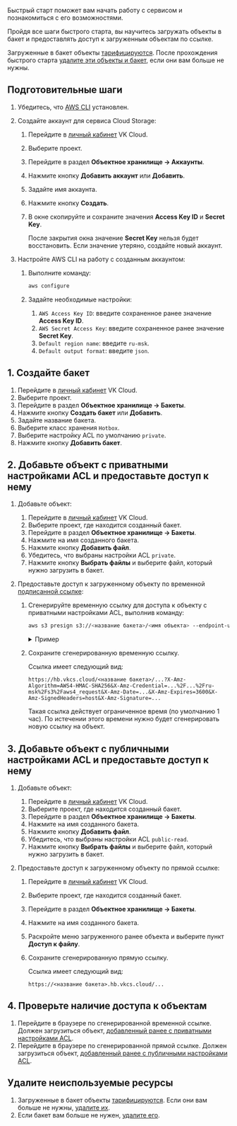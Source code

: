 Быстрый старт поможет вам начать работу с сервисом и познакомиться с его возможностями.

Пройдя все шаги быстрого старта, вы научитесь загружать объекты в бакет и предоставлять доступ к загруженным объектам по ссылке.

<warn>

Загруженные в бакет объекты [тарифицируются](../tariffication). После прохождения быстрого старта [удалите эти объекты и бакет](#udalite_neispolzuemye_resursy), если они вам больше не нужны.

</warn>

## Подготовительные шаги

1. Убедитесь, что [AWS CLI](https://aws.amazon.com/ru/cli/) установлен.

1. Создайте аккаунт для сервиса Cloud Storage:

   1. Перейдите в [личный кабинет](https://msk.cloud.vk.com/app/) VK Cloud.
   1. Выберите проект.
   1. Перейдите в раздел **Объектное хранилище → Аккаунты**.
   1. Нажмите кнопку **Добавить аккаунт** или **Добавить**.
   1. Задайте имя аккаунта.
   1. Нажмите кнопку **Создать**.
   1. В окне скопируйте и сохраните значения **Access Key ID** и **Secret Key**.

      <warn>

      После закрытия окна значение **Secret Key** нельзя будет восстановить. Если значение утеряно, создайте новый аккаунт.

      </warn>

1. Настройте AWS CLI на работу с созданным аккаунтом:

   1. Выполните команду:

      ```bash
      aws configure
      ```

   1. Задайте необходимые настройки:

      1. `AWS Access Key ID`: введите сохраненное ранее значение **Access Key ID**.
      1. `AWS Secret Access Key`: введите сохраненное ранее значение **Secret Key**.
      1. `Default region name`: введите `ru-msk`.
      1. `Default output format`: введите `json`.

## 1. Создайте бакет

1. Перейдите в [личный кабинет](https://msk.cloud.vk.com/app/) VK Cloud.
1. Выберите проект.
1. Перейдите в раздел **Объектное хранилище → Бакеты**.
1. Нажмите кнопку **Создать бакет** или **Добавить**.
1. Задайте название бакета.
1. Выберите класс хранения `Hotbox`.
1. Выберите настройку ACL по умолчанию `private`.
1. Нажмите кнопку **Добавить бакет**.

## 2. Добавьте объект с приватными настройками ACL и предоставьте доступ к нему

1. Добавьте объект:

   1. Перейдите в [личный кабинет](https://msk.cloud.vk.com/app/) VK Cloud.
   1. Выберите проект, где находится созданный бакет.
   1. Перейдите в раздел **Объектное хранилище → Бакеты**.
   1. Нажмите на имя созданного бакета.
   1. Нажмите кнопку **Добавить файл**.
   1. Убедитесь, что выбраны настройки ACL `private`.
   1. Нажмите кнопку **Выбрать файлы** и выберите файл, который нужно загрузить в бакет.

1. Предоставьте доступ к загруженному объекту по временной [подписанной ссылке](../service-management/objects/signed-url):

   1. Сгенерируйте временную ссылку для доступа к объекту с приватными настройками ACL, выполнив команду:

      ```bash
      aws s3 presign s3://<название бакета>/<имя объекта> --endpoint-url https://hb.vkcs.cloud
      ```

      <details>
      <summary>Пример</summary>

      Пусть в бакет `my-cloud-bucket` был загружен объект `cat_image_private_acl.png`.

      Тогда команда будет иметь вид:

      ```bash
      aws s3 presign s3://my-cloud-bucket/cat_image_private_acl.png --endpoint-url https://hb.vkcs.cloud
      ```

      </details>

   1. Сохраните сгенерированную временную ссылку.

      Ссылка имеет следующий вид:

      ```http
      https://hb.vkcs.cloud/<название бакета>/...?X-Amz-Algorithm=AWS4-HMAC-SHA256&X-Amz-Credential=...%2F...%2Fru-msk%2Fs3%2Faws4_request&X-Amz-Date=...&X-Amz-Expires=3600&X-Amz-SignedHeaders=host&X-Amz-Signature=...
      ```

      <info>

      Такая ссылка действует ограниченное время (по умолчанию 1 час). По истечении этого времени нужно будет сгенерировать новую ссылку на объект.

      </info>

## 3. Добавьте объект с публичными настройками ACL и предоставьте доступ к нему

1. Добавьте объект:

   1. Перейдите в [личный кабинет](https://msk.cloud.vk.com/app/) VK Cloud.
   1. Выберите проект, где находится созданный бакет.
   1. Перейдите в раздел **Объектное хранилище → Бакеты**.
   1. Нажмите на имя созданного бакета.
   1. Нажмите кнопку **Добавить файл**.
   1. Убедитесь, что выбраны настройки ACL `public-read`.
   1. Нажмите кнопку **Выбрать файлы** и выберите файл, который нужно загрузить в бакет.

1. Предоставьте доступ к загруженному объекту по прямой ссылке:

   1. Перейдите в [личный кабинет](https://msk.cloud.vk.com/app/) VK Cloud.
   1. Выберите проект, где находится созданный бакет.
   1. Перейдите в раздел **Объектное хранилище → Бакеты**.
   1. Нажмите на имя созданного бакета.
   1. Раскройте меню загруженного ранее объекта и выберите пункт **Доступ к файлу**.
   1. Сохраните сгенерированную прямую ссылку.

      Ссылка имеет следующий вид:

      ```http
      https://<название бакета>.hb.vkcs.cloud/...
      ```

## 4. Проверьте наличие доступа к объектам

1. Перейдите в браузере по сгенерированной временной ссылке. Должен загрузиться объект, [добавленный ранее с приватными настройками ACL](#2_dobavte_obekt_s_privatnymi_nastroykami_acl_i_predostavte_dostup_k_nemu).
1. Перейдите в браузере по сгенерированной прямой ссылке. Должен загрузиться объект, [добавленный ранее с публичными настройками ACL](#3_dobavte_obekt_s_publichnymi_nastroykami_acl_i_predostavte_dostup_k_nemu).

## Удалите неиспользуемые ресурсы

1. Загруженные в бакет объекты [тарифицируются](../tariffication). Если они вам больше не нужны, [удалите их](../service-management/objects/manage-object).
1. Если бакет вам больше не нужен, [удалите его](../service-management/buckets/bucket#removing_a_bucket).
